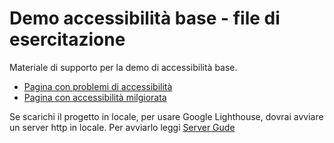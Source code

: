 # Demo accessibilità base - file di esercitazione  
Materiale di supporto per la demo di accessibilità base.
 - [Pagina con problemi di accessibilità](./bad)
 - [Pagina con accessibilità milgiorata](./good)

Se scarichi il progetto in locale, per usare Google Lighthouse, dovrai avviare un server http in locale.
Per avviarlo leggi  [Server Gude](./SERVER_GUIDE.md)

